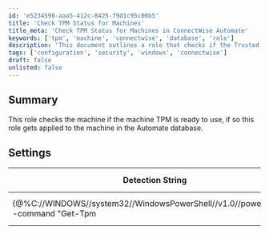 ```yaml
---
id: 'e5234598-aaa5-412c-8425-f9d1c95c00b5'
title: 'Check TPM Status for Machines'
title_meta: 'Check TPM Status for Machines in ConnectWise Automate'
keywords: ['tpm', 'machine', 'connectwise', 'database', 'role']
description: 'This document outlines a role that checks if the Trusted Platform Module (TPM) is ready for use on a machine. If the TPM is ready, the role is applied to the machine in the ConnectWise Automate database, ensuring proper configuration and security measures are in place.'
tags: ['configuration', 'security', 'windows', 'connectwise']
draft: false
unlisted: false
---
```

## Summary

This role checks the machine if the machine TPM is ready to use, if so this role gets applied to the machine in the Automate database.

## Settings

| Detection String                                                                                           | Comparator | Result | Applicable OS |
|------------------------------------------------------------------------------------------------------------|------------|--------|----------------|
| {@%C://WINDOWS//system32//WindowsPowerShell//v1.0//powershell.exe -command "Get-Tpm|select -ExpandProperty TPMReady"@%} | Contains   | True   | All OS's       |






